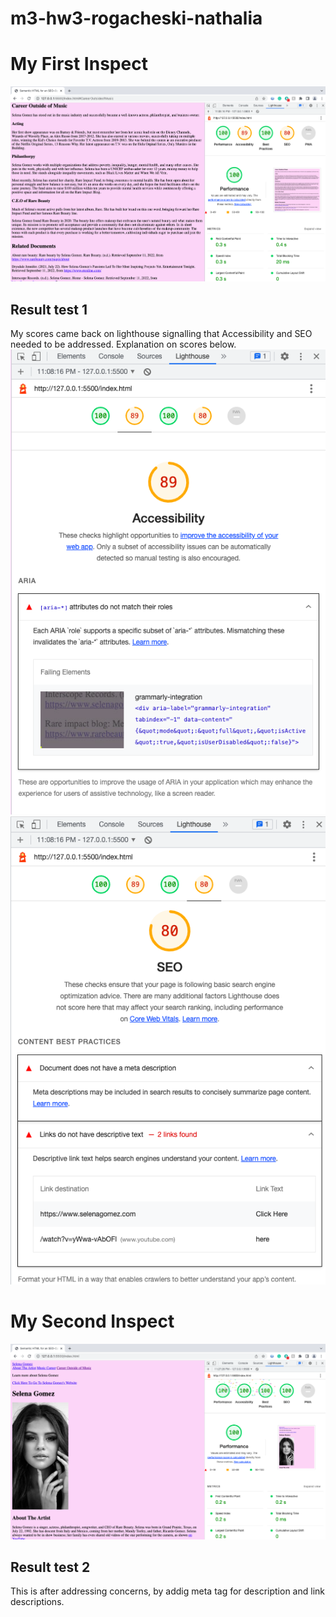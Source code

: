 # m3-hw3-rogacheski-nathalia
# My First Inspect #
![](images/Page-inspect-1.png)
## Result test 1 ##
My scores came back on lighthouse signalling that Accessibility and SEO needed to be addressed.
Explanation on scores below.
![](images/AccessibilityScore1.png)
![](images/SEOScore1.png)
# My Second Inspect #
![](images/Page-InspectFinal.png)
## Result test 2 ##
This is after addressing concerns, by addig meta tag for description and link descriptions.